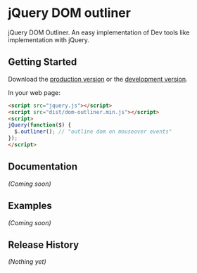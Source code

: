 # jQuery DOM outliner

jQuery DOM Outliner. An easy implementation of Dev tools like implementation with jQuery.

## Getting Started

Download the [production version][min] or the [development version][max].

[min]: https://raw.github.com/vitorhsb/jquery-dom-outliner/master/dist/jquery.dom-outliner.min.js
[max]: https://raw.github.com/vitorhsb/jquery-dom-outliner/master/dist/jquery.dom-outliner.js

In your web page:

```html
<script src="jquery.js"></script>
<script src="dist/dom-outliner.min.js"></script>
<script>
jQuery(function($) {
  $.outliner(); // "outline dom on mouseover events"
});
</script>
```

## Documentation
_(Coming soon)_

## Examples
_(Coming soon)_

## Release History
_(Nothing yet)_
